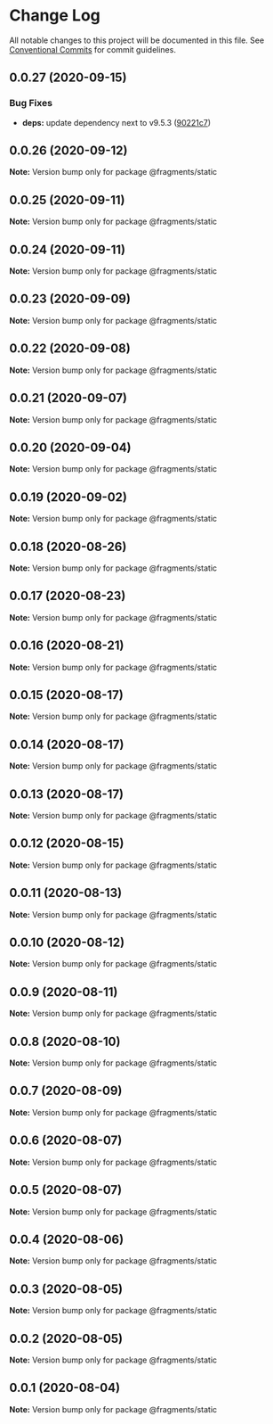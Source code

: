 # Change Log

All notable changes to this project will be documented in this file.
See [Conventional Commits](https://conventionalcommits.org) for commit guidelines.

## 0.0.27 (2020-09-15)


### Bug Fixes

* **deps:** update dependency next to v9.5.3 ([90221c7](https://github.com/Atlantis-Lab/shop-bmw-accessories/commit/90221c7c0b0c3d490748d966fc854c3f0d47b568))





## 0.0.26 (2020-09-12)

**Note:** Version bump only for package @fragments/static





## 0.0.25 (2020-09-11)

**Note:** Version bump only for package @fragments/static





## 0.0.24 (2020-09-11)

**Note:** Version bump only for package @fragments/static





## 0.0.23 (2020-09-09)

**Note:** Version bump only for package @fragments/static





## 0.0.22 (2020-09-08)

**Note:** Version bump only for package @fragments/static

## 0.0.21 (2020-09-07)

**Note:** Version bump only for package @fragments/static

## 0.0.20 (2020-09-04)

**Note:** Version bump only for package @fragments/static

## 0.0.19 (2020-09-02)

**Note:** Version bump only for package @fragments/static

## 0.0.18 (2020-08-26)

**Note:** Version bump only for package @fragments/static

## 0.0.17 (2020-08-23)

**Note:** Version bump only for package @fragments/static

## 0.0.16 (2020-08-21)

**Note:** Version bump only for package @fragments/static

## 0.0.15 (2020-08-17)

**Note:** Version bump only for package @fragments/static

## 0.0.14 (2020-08-17)

**Note:** Version bump only for package @fragments/static

## 0.0.13 (2020-08-17)

**Note:** Version bump only for package @fragments/static

## 0.0.12 (2020-08-15)

**Note:** Version bump only for package @fragments/static

## 0.0.11 (2020-08-13)

**Note:** Version bump only for package @fragments/static

## 0.0.10 (2020-08-12)

**Note:** Version bump only for package @fragments/static

## 0.0.9 (2020-08-11)

**Note:** Version bump only for package @fragments/static

## 0.0.8 (2020-08-10)

**Note:** Version bump only for package @fragments/static

## 0.0.7 (2020-08-09)

**Note:** Version bump only for package @fragments/static

## 0.0.6 (2020-08-07)

**Note:** Version bump only for package @fragments/static

## 0.0.5 (2020-08-07)

**Note:** Version bump only for package @fragments/static

## 0.0.4 (2020-08-06)

**Note:** Version bump only for package @fragments/static

## 0.0.3 (2020-08-05)

**Note:** Version bump only for package @fragments/static

## 0.0.2 (2020-08-05)

**Note:** Version bump only for package @fragments/static

## 0.0.1 (2020-08-04)

**Note:** Version bump only for package @fragments/static
